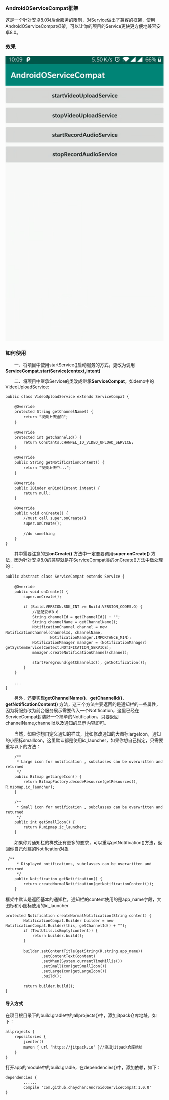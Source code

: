 ### AndroidOServiceCompat框架
这是一个针对安卓8.0对后台服务的限制，对Service做出了兼容的框架，使用AndroidOServiceCompat框架，可以让你的项目的Service更快更方便地兼容安卓8.0。

### 效果

![image](/img/1.gif)


### 如何使用

&emsp;&emsp;一、将项目中使用startService()启动服务的方式，更改为调用**ServiceCompat.startService(context,intent)**

&emsp;&emsp;二、将项目中继承Service的类改成继承**ServiceCompat**，如demo中的VideoUploadService:


```
public class VideoUploadService extends ServiceCompat {

    @Override
    protected String getChannelName() {
        return "视频上传通知";
    }

    @Override
    protected int getChannelId() {
        return Constants.CHANNEL_ID_VIDEO_UPLOAD_SERVICE;
    }

    @Override
    public String getNotificationContent() {
        return "视频上传中...";
    }

    @Override
    public IBinder onBind(Intent intent) {
        return null;
    }

    @Override
    public void onCreate() {
        //must call super.onCreate()
        super.onCreate();

        //do something
    }
}
```

&emsp;&emsp;其中需要注意的是**onCreate()** 方法中一定要要调用**super.onCreate()** 方法，因为针对安卓8.0的兼容就是在ServiceCompat类的onCreate()方法中做处理的：


```
public abstract class ServiceCompat extends Service {

    @Override
    public void onCreate() {
        super.onCreate();

        if (Build.VERSION.SDK_INT >= Build.VERSION_CODES.O) {
            //适配安卓8.0
            String channelId = getChannelId() + "";
            String channelName = getChannelName();
            NotificationChannel channel = new NotificationChannel(channelId, channelName,
                    NotificationManager.IMPORTANCE_MIN);
            NotificationManager manager = (NotificationManager) getSystemService(Context.NOTIFICATION_SERVICE);
            manager.createNotificationChannel(channel);

            startForeground(getChannelId(), getNotification());
        }
    }
    
    ...
}
```

&emsp;&emsp;另外，还要实现**getChannelName()**、**getChannelId()**、**getNotificationContent()** 方法，这三个方法主要返回的是通知栏的一些属性，因为将服务改为前台服务展示需要传入一个Notification，这里已经在ServiceCompat封装好一个简单的Notification，只要返回channelName,channelId以及通知的显示内容即可。

&emsp;&emsp;当然，如果你想自定义通知的样式，比如修改通知的大图标largeIcon，通知的小图标smallIcon，这里默认都是使用ic_launcher，如果你想自己指定，只需要重写以下的方法：


```
    /**
     * Large icon for notification , subclasses can be overwritten and returned
     */
    public Bitmap getLargeIcon() {
        return BitmapFactory.decodeResource(getResources(), R.mipmap.ic_launcher);
    }

    /**
     * Small icon for notification , subclasses can be overwritten and returned
     */
    public int getSmallIcon() {
        return R.mipmap.ic_launcher;
    }

```

&emsp;&emsp;如果你对通知栏的样式还有更多的要求，可以重写getNotification()方法，返回你自己创建的Notification对象


```
 /**
     * Displayed notifications, subclasses can be overwritten and returned
     */
    public Notification getNotification() {
        return createNormalNotification(getNotificationContent());
    }
```


框架中默认是返回基本的通知栏，通知栏的content使用的是app_name字段，大图标和小图标使用的ic_launcher

```
protected Notification createNormalNotification(String content) {
        NotificationCompat.Builder builder = new NotificationCompat.Builder(this, getChannelId() + "");
        if (TextUtils.isEmpty(content)) {
            return builder.build();
        }

        builder.setContentTitle(getString(R.string.app_name))
                .setContentText(content)
                .setWhen(System.currentTimeMillis())
                .setSmallIcon(getSmallIcon())
                .setLargeIcon(getLargeIcon())
                .build();

        return builder.build();
}
```



#### 导入方式

在项目根目录下的build.gradle中的allprojects{}中，添加jitpack仓库地址，如下：


```
allprojects {
    repositories {
        jcenter()
        maven { url 'https://jitpack.io' }//添加jitpack仓库地址
    }
}
```

打开app的module中的build.gradle，在dependencies{}中，添加依赖，如下：


```
dependencies {
		......
        compile 'com.github.chaychan:AndroidOServiceCompat:1.0.0'
}
```
